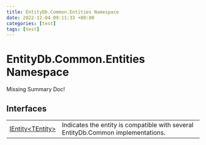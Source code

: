 ```yaml
---
title: EntityDb.Common.Entities Namespace
date: 2022-12-04 09:11:33 +00:00
categories: [test]
tags: [test]
---
```


# EntityDb.Common.Entities Namespace
Missing Summary Doc!
## Interfaces
<table><tr><td><a href='dotnet-entitydb-common-entities-ientity`1'>IEntity&lt;TEntity&gt;</a></td><td>
Indicates the entity is compatible with several EntityDb.Common implementations.
</td></tr></table>
